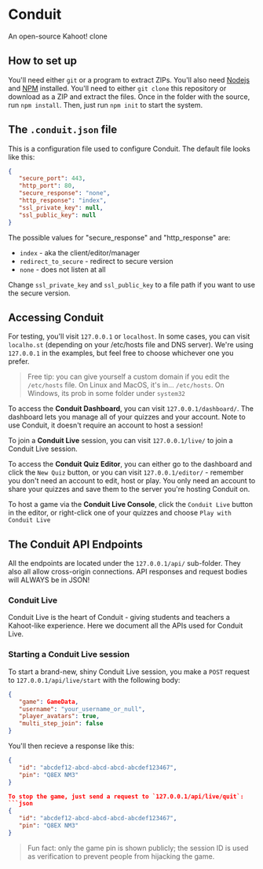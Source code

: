 # Conduit
An open-source Kahoot! clone

## How to set up
You'll need either `git` or a program to extract ZIPs. You'll also need [Nodejs](https://nodejs.org/) and [NPM](https://npmjs.com/) installed.
You'll need to either `git clone` this repository or download as a ZIP and extract the files.
Once in the folder with the source, run `npm install`.
Then, just run `npm init` to start the system.

## The `.conduit.json` file
This is a configuration file used to configure Conduit. The default file looks like this:
```json
{
   "secure_port": 443,
   "http_port": 80,
   "secure_response": "none",
   "http_response": "index",
   "ssl_private_key": null,
   "ssl_public_key": null
}
```
The possible values for "secure_response" and "http_response" are:
* `index` - aka the client/editor/manager
* `redirect_to_secure` - redirect to secure version
* `none` - does not listen at all

Change `ssl_private_key` and `ssl_public_key` to a file path if you want to use the secure version.

## Accessing Conduit
For testing, you'll visit `127.0.0.1` or `localhost`. In some cases, you can visit `localho.st` (depending on your /etc/hosts file and DNS server).
We're using `127.0.0.1` in the examples, but feel free to choose whichever one you prefer.

> Free tip: you can give yourself a custom domain if you edit the `/etc/hosts` file. On Linux and MacOS, it's in... `/etc/hosts`. On Windows, its prob in some folder under `system32`

To access the **Conduit Dashboard**, you can visit `127.0.0.1/dashboard/`. The dashboard lets you manage all of your quizzes and your account. Note to use Conduit, it doesn't require an account to host a session!

To join a **Conduit Live** session, you can visit `127.0.0.1/live/` to join a Conduit Live session.

To access the **Conduit Quiz Editor**, you can either go to the dashboard and click the `New Quiz` button, or you can visit `127.0.0.1/editor/` - remember you don't need an account to edit, host or play. You only need an account to share your quizzes and save them to the server you're hosting Conduit on.

To host a game via the **Conduit Live Console**, click the `Conduit Live` button in the editor, or right-click one of your quizzes and choose `Play with Conduit Live`

## The Conduit API Endpoints
All the endpoints are located under the `127.0.0.1/api/` sub-folder. They also all allow cross-origin connections. API responses and request bodies will ALWAYS be in JSON!

### Conduit Live
Conduit Live is the heart of Conduit - giving students and teachers a Kahoot-like experience. Here we document all the APIs used for Conduit Live.

### Starting a Conduit Live session
To start a brand-new, shiny Conduit Live session, you make a `POST` request to `127.0.0.1/api/live/start` with the following body:
```json
{
   "game": GameData,
   "username": "your_username_or_null",
   "player_avatars": true,
   "multi_step_join": false
}
```

You'll then recieve a response like this:
```json
{
   "id": "abcdef12-abcd-abcd-abcd-abcdef123467",
   "pin": "Q8EX NM3"
}

To stop the game, just send a request to `127.0.0.1/api/live/quit`:
```json
{
   "id": "abcdef12-abcd-abcd-abcd-abcdef123467",
   "pin": "Q8EX NM3"
}
```

> Fun fact: only the game pin is shown publicly; the session ID is used as verification to prevent people from hijacking the game.
